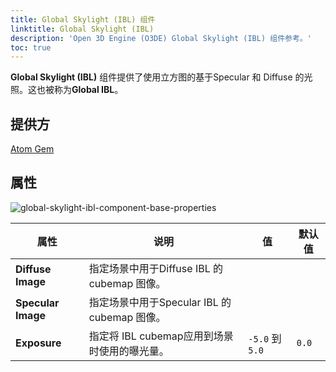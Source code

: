 ```yaml
---
title: Global Skylight (IBL) 组件
linktitle: Global Skylight (IBL)
description: 'Open 3D Engine (O3DE) Global Skylight (IBL) 组件参考。'
toc: true
---
```


**Global Skylight (IBL)** 组件提供了使用立方图的基于Specular 和 Diffuse 的光照。这也被称为**Global IBL**。


## 提供方 ##

[Atom Gem](/docs/user-guide/gems/reference/rendering/atom/atom/)


## 属性

![global-skylight-ibl-component-base-properties](/images/user-guide/components/reference/atom/global-skylight-ibl/global-skylight-ibl-base-properties-ui.png)

| 属性 | 说明 | 值              | 默认值 |
|-|-|----------------|-|
| **Diffuse Image** | 指定场景中用于Diffuse IBL 的 cubemap 图像。 |                |  |
| **Specular Image** | 指定场景中用于Specular IBL 的 cubemap 图像。 |                |  |
| **Exposure** | 指定将 IBL cubemap应用到场景时使用的曝光量。 | `-5.0` 到 `5.0` | `0.0` |
